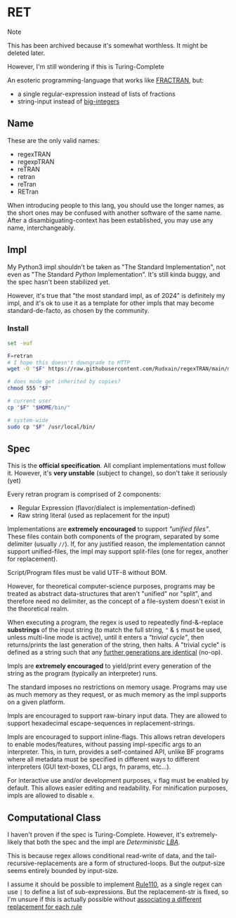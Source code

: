 # RET
> [!note]
> This has been archived because it's somewhat worthless. It might be deleted later.
>
> However, I'm still  wondering if this is Turing-Complete

An esoteric programming-language that works like [FRACTRAN](https://en.wikipedia.org/wiki/FRACTRAN), but:
- a single regular-expression instead of lists of fractions
- string-input instead of [big-integers](https://en.wikipedia.org/wiki/Arbitrary-precision_arithmetic)

## Name
These are the only valid names:
- regexTRAN
- regexpTRAN
- reTRAN
- retran
- reTran
- RETran

When introducing people to this lang, you should use the longer names, as the short ones may be confused with another software of the same name. After a disambiguating-context has been established, you may use any name, interchangeably.

## Impl
My Python3 impl shouldn't be taken as "The Standard Implementation", not even as "The Standard _Python_ Implementation". It's still kinda buggy, and the spec hasn't been stabilized yet.

However, it's true that "the most standard impl, as of 2024" is definitely my impl, and it's ok to use it as a template for other impls that may become standard-de-facto, as chosen by the community.

### Install
```sh
set -euf

F=retran
# I hope this doesn't downgrade to HTTP
wget -O "$F" https://raw.githubusercontent.com/Rudxain/regexTRAN/main/main.py

# does mode get inherited by copies?
chmod 555 "$F"

# current user
cp "$F" "$HOME/bin/"

# system-wide
sudo cp "$F" /usr/local/bin/
```

## Spec
This is the **official specification**. All compliant implementations must follow it. However, it's **very unstable** (subject to change), so don't take it seriously (yet)

Every retran program is comprised of 2 components:
- Regular Expression (flavor/dialect is implementation-defined)
- Raw string literal (used as replacement for the input)

Implementations are **extremely encouraged** to support *"unified files"*. These files contain both components of the program, separated by some delimiter (usually `//`). If, for any justified reason, the implementation cannot support unified-files, the impl may support split-files (one for regex, another for replacement).

Script/Program files must be valid UTF-8 without BOM.

However, for theoretical computer-science purposes, programs may be treated as abstract data-structures that aren't "unified" nor "split", and therefore need no delimiter, as the concept of a file-system doesn't exist in the theoretical realm.

When executing a program, the regex is used to repeatedly find-&-replace **substrings** of the input string (to match the full string, `^` & `$` must be used, unless multi-line mode is active), until it enters a _"trivial cycle"_, then returns/prints the last generation of the string, then halts. A "trivial cycle" is defined as a string such that any [further generations are identical](https://en.wikipedia.org/wiki/Idempotence) (no-op).

Impls are **extremely encouraged** to yield/print every generation of the string as the program (typically an interpreter) runs.

The standard imposes no restrictions on memory usage. Programs may use as much memory as they request, or as much memory as the impl supports on a given platform.

Impls are encouraged to support raw-binary input data. They are allowed to support hexadecimal escape-sequences in replacement-strings.

Impls are encouraged to support inline-flags. This allows retran developers to enable modes/features, without passing impl-specific args to an interpreter. This, in turn, provides a self-contained API, unlike BF programs where all metadata must be specified in different ways to different interpreters (GUI text-boxes, CLI args, fn params, etc...).

For interactive use and/or development purposes, `x` flag must be enabled by default. This allows easier editing and readability. For minification purposes, impls are allowed to disable `x`.

## Computational Class
I haven't proven if the spec is Turing-Complete. However, it's extremely-likely that both the spec and the impl are *Deterministic [LBA](https://en.wikipedia.org/wiki/Linear_bounded_automaton)*.

This is because regex allows conditional read-write of data, and the tail-recursive-replacements are a form of structured-loops. But the output-size seems entirely bounded by input-size.

I assume it should be possible to implement [Rule110](https://uwe-repository.worktribe.com/output/1020251/a-note-about-the-regular-language-of-rule-110-and-its-general-machine-the-scalar-subset-diagram), as a single regex can use `|` to define a list of sub-expressions. But the replacement-str is fixed, so I'm unsure if this is actually possible without [associating a different replacement for each rule](https://reddit.com/r/programming/comments/79eyfw/comment/dp1lcxc/)
